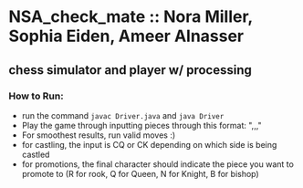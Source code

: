 # NSA_check_mate :: Nora Miller, Sophia Eiden, Ameer Alnasser
## chess simulator and player w/ processing
### How to Run:
* run the command ```javac Driver.java``` and ```java Driver```
* Play the game through inputting pieces through this format: "<int1 indicating the row of the piece u want to move>,<int2 indicating the col of piece u want to move>,<int3 indicating the row that you want to move to>,<int4 indicating he column that u want to move to>"
* For smoothest results, run valid moves :)
* for castling, the input is CQ or CK depending on which side is being castled
* for promotions, the final character should indicate the piece you want to promote to (R for rook, Q for Queen, N for Knight, B for bishop)

